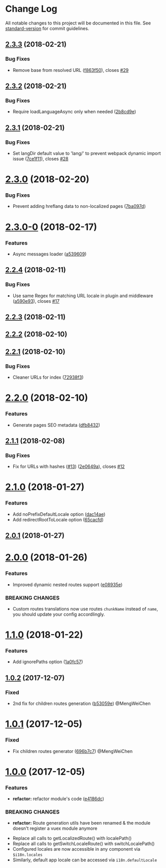 # Change Log

All notable changes to this project will be documented in this file. See [standard-version](https://github.com/conventional-changelog/standard-version) for commit guidelines.

<a name="2.3.3"></a>
## [2.3.3](https://github.com/paulgv/nuxt-i18n/compare/v2.3.2...v2.3.3) (2018-02-21)


### Bug Fixes

* Remove base from resolved URL ([f863f50](https://github.com/paulgv/nuxt-i18n/commit/f863f50)), closes [#29](https://github.com/paulgv/nuxt-i18n/issues/29)



<a name="2.3.2"></a>
## [2.3.2](https://github.com/paulgv/nuxt-i18n/compare/v2.3.1...v2.3.2) (2018-02-21)


### Bug Fixes

* Require loadLanguageAsync only when needed ([2b8cd9e](https://github.com/paulgv/nuxt-i18n/commit/2b8cd9e))



<a name="2.3.1"></a>
## [2.3.1](https://github.com/paulgv/nuxt-i18n/compare/v2.3.0...v2.3.1) (2018-02-21)


### Bug Fixes

* Set langDir default value to 'lang/' to prevent webpack dynamic import issue ([7ce1f11](https://github.com/paulgv/nuxt-i18n/commit/7ce1f11)), closes [#28](https://github.com/paulgv/nuxt-i18n/issues/28)



<a name="2.3.0"></a>
# [2.3.0](https://github.com/paulgv/nuxt-i18n/compare/v2.3.0-0...v2.3.0) (2018-02-20)


### Bug Fixes

* Prevent adding hreflang data to non-localized pages ([7ba097d](https://github.com/paulgv/nuxt-i18n/commit/7ba097d))



<a name="2.3.0-0"></a>
# [2.3.0-0](https://github.com/paulgv/nuxt-i18n/compare/v2.2.4...v2.3.0-0) (2018-02-17)


### Features

* Async messages loader ([a539609](https://github.com/paulgv/nuxt-i18n/commit/a539609))



<a name="2.2.4"></a>
## [2.2.4](https://github.com/paulgv/nuxt-i18n/compare/v2.2.3...v2.2.4) (2018-02-11)


### Bug Fixes

* Use same Regex for matching URL locale in plugin and middleware ([a590e93](https://github.com/paulgv/nuxt-i18n/commit/a590e93)), closes [#17](https://github.com/paulgv/nuxt-i18n/issues/17)



<a name="2.2.3"></a>
## [2.2.3](https://github.com/paulgv/nuxt-i18n/compare/v2.2.2...v2.2.3) (2018-02-11)



<a name="2.2.2"></a>
## [2.2.2](https://github.com/paulgv/nuxt-i18n/compare/v2.2.1...v2.2.2) (2018-02-10)



<a name="2.2.1"></a>
## [2.2.1](https://github.com/paulgv/nuxt-i18n/compare/v2.2.0...v2.2.1) (2018-02-10)


### Bug Fixes

* Cleaner URLs for index ([72938f3](https://github.com/paulgv/nuxt-i18n/commit/72938f3))



<a name="2.2.0"></a>
# [2.2.0](https://github.com/paulgv/nuxt-i18n/compare/v2.1.1...v2.2.0) (2018-02-10)


### Features

* Generate pages SEO metadata ([dfb8432](https://github.com/paulgv/nuxt-i18n/commit/dfb8432))



<a name="2.1.1"></a>
## [2.1.1](https://github.com/paulgv/nuxt-i18n/compare/v2.1.0...v2.1.1) (2018-02-08)


### Bug Fixes

* Fix for URLs with hashes ([#13](https://github.com/paulgv/nuxt-i18n/issues/13)) ([2e0649a](https://github.com/paulgv/nuxt-i18n/commit/2e0649a)), closes [#12](https://github.com/paulgv/nuxt-i18n/issues/12)



<a name="2.1.0"></a>
# [2.1.0](https://github.com/paulgv/nuxt-i18n/compare/v2.0.1...v2.1.0) (2018-01-27)


### Features

* Add noPrefixDefaultLocale option ([dac14ae](https://github.com/paulgv/nuxt-i18n/commit/dac14ae))
* Add redirectRootToLocale option ([65cacfd](https://github.com/paulgv/nuxt-i18n/commit/65cacfd))



<a name="2.0.1"></a>
## [2.0.1](https://github.com/paulgv/nuxt-i18n/compare/v2.0.0...v2.0.1) (2018-01-27)



<a name="2.0.0"></a>
# [2.0.0](https://github.com/paulgv/nuxt-i18n/compare/v1.1.0...v2.0.0) (2018-01-26)


### Features

* Improved dynamic nested routes support ([e08935e](https://github.com/paulgv/nuxt-i18n/commit/e08935e))

### BREAKING CHANGES

* Custom routes translations now use routes `chunkName` instead of `name`, you should update your config accordlingly.

<a name="1.1.0"></a>
# [1.1.0](https://github.com/paulgv/nuxt-i18n/compare/v1.0.2...v1.1.0) (2018-01-22)


### Features

* Add ignorePaths option ([1a0fc57](https://github.com/paulgv/nuxt-i18n/commit/1a0fc57))



<a name="1.0.2"></a>
## [1.0.2](https://github.com/paulgv/nuxt-i18n/compare/v1.0.1...v1.0.2) (2017-12-07)

### Fixed
- 2nd fix for children routes generation ([b53059e](https://github.com/paulgv/nuxt-i18n/commit/b53059e)) @MengWeiChen

<a name="1.0.1"></a>
# [1.0.1](https://github.com/paulgv/nuxt-i18n/compare/v1.0.0...v1.0.1) (2017-12-05)

### Fixed
- Fix children routes generator ([696b7c7](https://github.com/paulgv/nuxt-i18n/commit/696b7c7)) @MengWeiChen



<a name="1.0.0"></a>
# [1.0.0](https://github.com/paulgv/nuxt-i18n/compare/v0.1.0...v1.0.0) (2017-12-05)


### Features

* **refactor:** refactor module's code ([e4186dc](https://github.com/paulgv/nuxt-i18n/commit/e4186dc))


### BREAKING CHANGES

* **refactor:** Route generation utils have been renamed & the module doesn't register a vuex module anymore

- Replace all calls to getLocalizedRoute() with localePath()
- Replace all calls to getSwitchLocaleRoute() with switchLocalePath()
- Configured locales are now accessible in any component via `$i18n.locales`
- Similarly, default app locale can be accessed via `i18n.defaultLocale`

